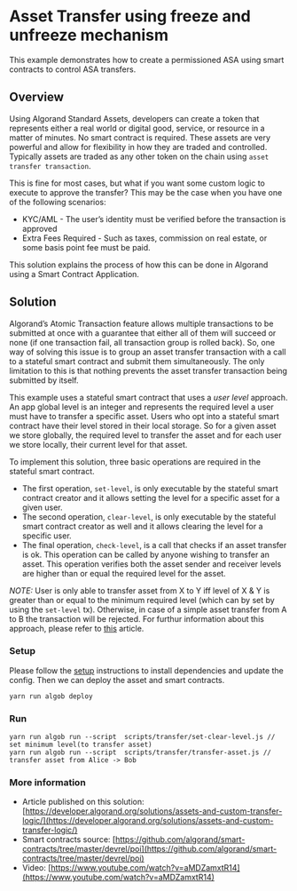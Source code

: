 # Asset Transfer using freeze and unfreeze mechanism

This example demonstrates how to create a permissioned ASA using smart contracts to control ASA transfers.

## Overview

Using Algorand Standard Assets, developers can create a token that represents either a real world or digital good, service, or resource in a matter of minutes. No smart contract is required. These assets are very powerful and allow for flexibility in how they are traded and controlled. Typically assets are traded as any other token on the chain using `asset transfer transaction`.

This is fine for most cases, but what if you want some custom logic to execute to approve the transfer? This may be the case when you have one of the following scenarios:

- KYC/AML - The user’s identity must be verified before the transaction is approved
- Extra Fees Required - Such as taxes, commission on real estate, or some basis point fee must be paid.

This solution explains the process of how this can be done in Algorand using a Smart Contract Application.

## Solution

Algorand’s Atomic Transaction feature allows multiple transactions to be submitted at once with a guarantee that either all of them will succeed or none (if one transaction fail, all transaction group is rolled back). So, one way of solving this issue is to group an asset transfer transaction with a call to a stateful smart contract and submit them simultaneously. The only limitation to this is that nothing prevents the asset transfer transaction being submitted by itself.

This example uses a stateful smart contract that uses a _user level_ approach. An app global level is an integer and represents the required level a user must have to transfer a specific asset. Users who opt into a stateful smart contract have their level stored in their local storage. So for a given asset we store globally, the required level to transfer the asset and for each user we store locally, their current level for that asset.

To implement this solution, three basic operations are required in the stateful smart contract.

- The first operation, `set-level`, is only executable by the stateful smart contract creator and it allows setting the level for a specific asset for a given user.
- The second operation, `clear-level`, is only executable by the stateful smart contract creator as well and it allows clearing the level for a specific user.
- The final operation, `check-level`, is a call that checks if an asset transfer is ok. This operation can be called by anyone wishing to transfer an asset. This operation verifies both the asset sender and receiver levels are higher than or equal the required level for the asset.

_NOTE:_ User is only able to transfer asset from X to Y iff level of X & Y is greater than or equal to the minimum required level (which can by set by using the `set-level` tx). Otherwise, in case of a simple asset transfer from A to B the transaction will be rejected. For furthur information about this approach, please refer to [this](https://developer.algorand.org/solutions/assets-and-custom-transfer-logic/) article.

### Setup

Please follow the [setup](../README.md) instructions to install dependencies and update the config. Then we can deploy the asset and smart contracts.

```
yarn run algob deploy
```

### Run

```
yarn run algob run --script  scripts/transfer/set-clear-level.js // set minimum level(to transfer asset)
yarn run algob run --script  scripts/transfer/transfer-asset.js // transfer asset from Alice -> Bob
```

### More information

- Article published on this solution: [https://developer.algorand.org/solutions/assets-and-custom-transfer-logic/](https://developer.algorand.org/solutions/assets-and-custom-transfer-logic/)
- Smart contracts source: [https://github.com/algorand/smart-contracts/tree/master/devrel/poi](https://github.com/algorand/smart-contracts/tree/master/devrel/poi)
- Video: [https://www.youtube.com/watch?v=aMDZamxtR14](https://www.youtube.com/watch?v=aMDZamxtR14)
